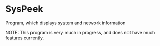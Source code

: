 # SysPeek
Program, which displays system and network information

NOTE: This program is very much in progress, and does not have much features currently.
